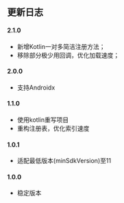 ## 更新日志

#### 2.1.0

* 新增Kotlin一对多简洁注册方法；
* 移除部分极少用回调，优化加载速度；

#### 2.0.0

* 支持Androidx

#### 1.1.0

* 使用kotlin重写项目
* 重构注册表，优化索引速度

#### 1.0.1

* 适配最低版本(minSdkVersion)至11

#### 1.0.0

* 稳定版本
